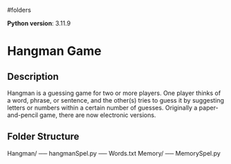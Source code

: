 #folders



**Python version**: 3.11.9
# Hangman Game
## Description
Hangman is a guessing game for two or more players. One player thinks of a word, phrase, or sentence, and the other(s) tries to guess it by suggesting letters or numbers within a certain number of guesses. Originally a paper-and-pencil game, there are now electronic versions.

## Folder Structure

Hangman/ 
    ── hangmanSpel.py 
    ── Words.txt
Memory/ 
    ── MemorySpel.py 
